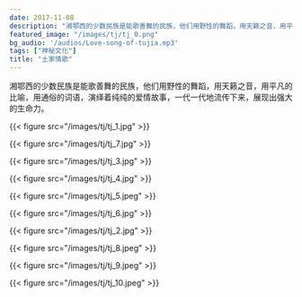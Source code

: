 ```yaml
---
date: 2017-11-08
description: "湘鄂西的少数民族是能歌善舞的民族，他们用野性的舞蹈，用天籁之音，用平凡的比喻，用通俗的词语，演绎着纯纯的爱情故事，一代一代地流传下来，展现出强大的生命力。"
featured_image: "/images/tj/tj_0.png"
bg_audio: '/audios/Love-song-of-tujia.mp3'
tags: ["神秘文化"]
title: "土家情歌"
---
```


湘鄂西的少数民族是能歌善舞的民族，他们用野性的舞蹈，用天籁之音，用平凡的比喻，用通俗的词语，演绎着纯纯的爱情故事，一代一代地流传下来，展现出强大的生命力。


{{< figure src="/images/tj/tj_1.jpg" >}}

{{< figure src="/images/tj/tj_7.jpg" >}}

{{< figure src="/images/tj/tj_3.jpg" >}}

{{< figure src="/images/tj/tj_4.jpg" >}}

{{< figure src="/images/tj/tj_5.jpeg" >}}

{{< figure src="/images/tj/tj_6.jpg" >}}

{{< figure src="/images/tj/tj_2.jpg" >}}

{{< figure src="/images/tj/tj_8.jpeg" >}}

{{< figure src="/images/tj/tj_9.jpeg" >}}

{{< figure src="/images/tj/tj_10.jpeg" >}}

